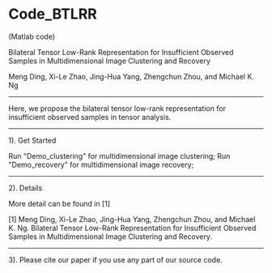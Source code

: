 # Code_BTLRR
(Matlab code)

Bilateral Tensor Low-Rank Representation for Insufficient Observed Samples in Multidimensional Image Clustering and Recovery

Meng Ding, Xi-Le Zhao, Jing-Hua Yang, Zhengchun Zhou, and Michael K. Ng

------------------------------------------------------------------------------------------------------------------------------------------------
Here, we propose the bilateral tensor low-rank representation for insufficient observed samples in tensor analysis.

------------------------------------------------------------------------------------------------------------------------------------------------
1). Get Started

Run "Demo_clustering" for multidimensional image clustering;
Run "Demo_recovery" for multidimensional image recovery;

------------------------------------------------------------------------------------------------------------------------------------------------
2). Details

More detail can be found in [1]

[1] Meng Ding, Xi-Le Zhao, Jing-Hua Yang, Zhengchun Zhou, and Michael K. Ng. Bilateral Tensor Low-Rank Representation for Insufficient Observed Samples in Multidimensional Image Clustering and Recovery.

------------------------------------------------------------------------------------------------------------------------------------------------
3). Please cite our paper if you use any part of our source code.
